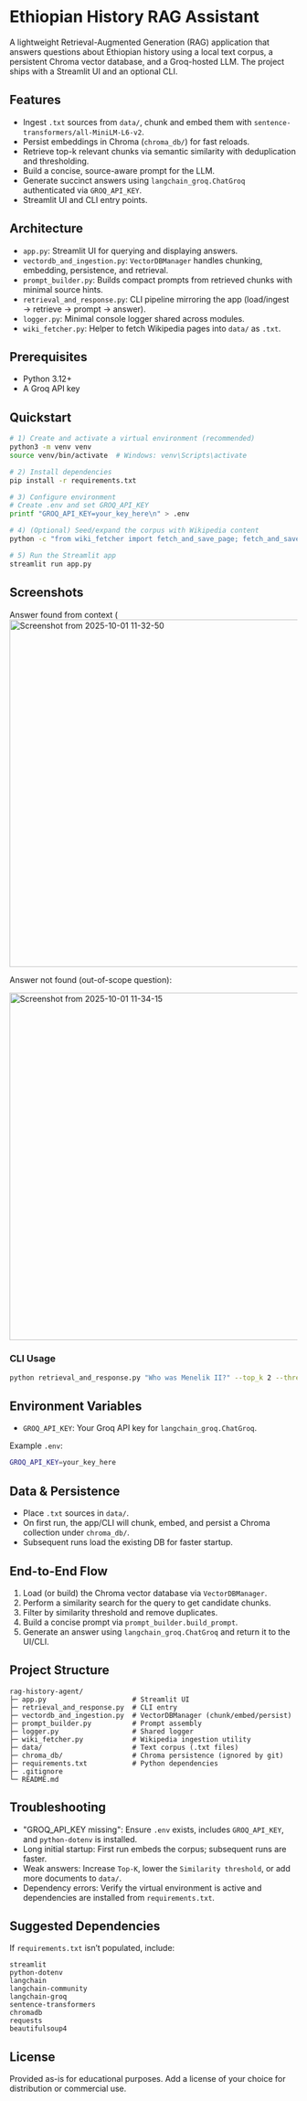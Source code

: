 # Ethiopian History RAG Assistant

A lightweight Retrieval-Augmented Generation (RAG) application that answers questions about Ethiopian history using a local text corpus, a persistent Chroma vector database, and a Groq-hosted LLM. The project ships with a Streamlit UI and an optional CLI.

## Features
- Ingest `.txt` sources from `data/`, chunk and embed them with `sentence-transformers/all-MiniLM-L6-v2`.
- Persist embeddings in Chroma (`chroma_db/`) for fast reloads.
- Retrieve top-k relevant chunks via semantic similarity with deduplication and thresholding.
- Build a concise, source-aware prompt for the LLM.
- Generate succinct answers using `langchain_groq.ChatGroq` authenticated via `GROQ_API_KEY`.
- Streamlit UI and CLI entry points.

## Architecture
- `app.py`: Streamlit UI for querying and displaying answers.
- `vectordb_and_ingestion.py`: `VectorDBManager` handles chunking, embedding, persistence, and retrieval.
- `prompt_builder.py`: Builds compact prompts from retrieved chunks with minimal source hints.
- `retrieval_and_response.py`: CLI pipeline mirroring the app (load/ingest → retrieve → prompt → answer).
- `logger.py`: Minimal console logger shared across modules.
- `wiki_fetcher.py`: Helper to fetch Wikipedia pages into `data/` as `.txt`.

## Prerequisites
- Python 3.12+
- A Groq API key

## Quickstart
```bash
# 1) Create and activate a virtual environment (recommended)
python3 -m venv venv
source venv/bin/activate  # Windows: venv\Scripts\activate

# 2) Install dependencies
pip install -r requirements.txt

# 3) Configure environment
# Create .env and set GROQ_API_KEY
printf "GROQ_API_KEY=your_key_here\n" > .env

# 4) (Optional) Seed/expand the corpus with Wikipedia content
python -c "from wiki_fetcher import fetch_and_save_page; fetch_and_save_page('Axum Empire')"

# 5) Run the Streamlit app
streamlit run app.py
```

## Screenshots

Answer found from context 
(<img width="800" height="608" alt="Screenshot from 2025-10-01 11-32-50" src="https://github.com/user-attachments/assets/392a5dbd-ae5e-4934-8edb-6e8e3b79a805" />

Answer not found (out-of-scope question):

<img width="800" height="608" alt="Screenshot from 2025-10-01 11-34-15" src="https://github.com/user-attachments/assets/baa4041e-a550-4e3a-b891-e3f3b60bb599" />


### CLI Usage
```bash
python retrieval_and_response.py "Who was Menelik II?" --top_k 2 --threshold 0.7
```

## Environment Variables
- `GROQ_API_KEY`: Your Groq API key for `langchain_groq.ChatGroq`.

Example `.env`:
```bash
GROQ_API_KEY=your_key_here
```

## Data & Persistence
- Place `.txt` sources in `data/`.
- On first run, the app/CLI will chunk, embed, and persist a Chroma collection under `chroma_db/`.
- Subsequent runs load the existing DB for faster startup.

## End-to-End Flow
1. Load (or build) the Chroma vector database via `VectorDBManager`.
2. Perform a similarity search for the query to get candidate chunks.
3. Filter by similarity threshold and remove duplicates.
4. Build a concise prompt via `prompt_builder.build_prompt`.
5. Generate an answer using `langchain_groq.ChatGroq` and return it to the UI/CLI.

## Project Structure
```
rag-history-agent/
├─ app.py                     # Streamlit UI
├─ retrieval_and_response.py  # CLI entry
├─ vectordb_and_ingestion.py  # VectorDBManager (chunk/embed/persist)
├─ prompt_builder.py          # Prompt assembly
├─ logger.py                  # Shared logger
├─ wiki_fetcher.py            # Wikipedia ingestion utility
├─ data/                      # Text corpus (.txt files)
├─ chroma_db/                 # Chroma persistence (ignored by git)
├─ requirements.txt           # Python dependencies
├─ .gitignore
└─ README.md
```

## Troubleshooting
- "GROQ_API_KEY missing": Ensure `.env` exists, includes `GROQ_API_KEY`, and `python-dotenv` is installed.
- Long initial startup: First run embeds the corpus; subsequent runs are faster.
- Weak answers: Increase `Top-K`, lower the `Similarity threshold`, or add more documents to `data/`.
- Dependency errors: Verify the virtual environment is active and dependencies are installed from `requirements.txt`.

## Suggested Dependencies
If `requirements.txt` isn’t populated, include:
```
streamlit
python-dotenv
langchain
langchain-community
langchain-groq
sentence-transformers
chromadb
requests
beautifulsoup4
```

## License
Provided as-is for educational purposes. Add a license of your choice for distribution or commercial use.

